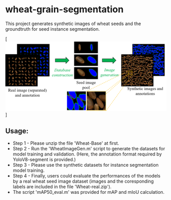 # wheat-grain-segmentation

This project generates synthetic images of wheat seeds and the groundtruth for seed instance segmentation.  

[![](https://github.com/L-Zhou17/wheat-grain-segmentation/blob/main/Example.png "Image-Annotation-pair generation")]
## Usage:
* Step 1 - Please unzip the file 'Wheat-Base' at first.  
* Step 2 - Run the 'WheatImageGen.m' script to generate the datasets for model training and validation. (Here, the annotation format required by YoloV8-segment is provided.)  
* Step 3 - Please use the synthetic datasets for instance segmentation model training.  
* Step 4 - Finally, users could evaluate the performances of the models by a real wheat seed image dataset (images and the coresponding labels are included in the file 'Wheat-real.zip').
* The script 'mAP50_eval.m' was provided for mAP and mIoU calculation.
